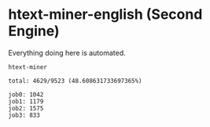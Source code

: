# htext-miner-english (Second Engine)

Everything doing here is automated.

```
htext-miner

total: 4629/9523 (48.608631733697365%)

job0: 1042
job1: 1179
job2: 1575
job3: 833
```